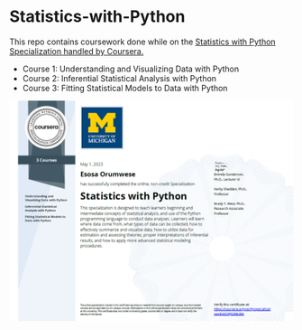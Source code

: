 # Statistics-with-Python

This repo contains coursework done while on the [Statistics with Python Specialization handled by Coursera.](https://www.coursera.org/specializations/statistics-with-python)
* Course 1: Understanding and Visualizing Data with Python
* Course 2: Inferential Statistical Analysis with Python
* Course 3: Fitting Statistical Models to Data with Python

<img src="specialization_certificate.png" alt="Specialization Certificate">